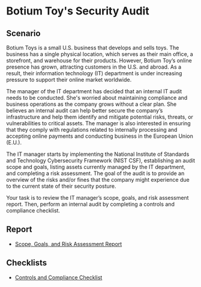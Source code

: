 # Botium Toy's Security Audit

<h2>Scenario</h2>
Botium Toys is a small U.S. business that develops and sells toys. The business has a single physical location, which serves as their main office, a storefront, and warehouse for their products. However, Botium Toy’s online presence has grown, attracting customers in the U.S. and abroad. As a result, their information technology (IT) department is under increasing pressure to support their online market worldwide. 

The manager of the IT department has decided that an internal IT audit needs to be conducted. She's worried about maintaining compliance and business operations as the company grows without a clear plan. She believes an internal audit can help better secure the company’s infrastructure and help them identify and mitigate potential risks, threats, or vulnerabilities to critical assets. The manager is also interested in ensuring that they comply with regulations related to internally processing and accepting online payments and conducting business in the European Union (E.U.).   

The IT manager starts by implementing the National Institute of Standards and Technology Cybersecurity Framework (NIST CSF), establishing an audit scope and goals, listing assets currently managed by the IT department, and completing a risk assessment. The goal of the audit is to provide an overview of the risks and/or fines that the company might experience due to the current state of their security posture.

Your task is to review the IT manager’s scope, goals, and risk assessment report. Then, perform an internal audit by completing a controls and compliance checklist. 

<h2>Report</h2>

- [Scope, Goals, and Risk Assessment Report](https://github.com/norahberger/security-audits/blob/64c6ea3d0c72270cfe90a37f4786833b1c7d79f5/securityaudit1/Botium%20Toys_%20Scope%2C%20goals%2C%20and%20risk%20assessment%20report.pdf)

<h2>Checklists</h2>

- [Controls and Compliance Checklist](https://github.com/norahberger/security-audits/blob/64c6ea3d0c72270cfe90a37f4786833b1c7d79f5/securityaudit1/Controls%20and%20compliance%20checklist.pdf)
